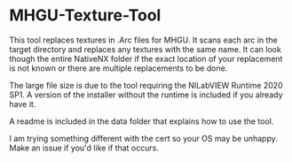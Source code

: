 # MHGU-Texture-Tool
This tool replaces textures in .Arc files for MHGU. It scans each arc in the target directory and replaces any textures with the same name. It can look though the entire NativeNX folder if the exact location of your replacement is not known or there are multiple replacements to be done.

The large file size is due to the tool requiring the NILabVIEW Runtime 2020 SP1. A version of the installer without the runtime is included if you already have it. 

A readme is included in the data folder that explains how to use the tool.

I am trying something different with the cert so your OS may be unhappy. Make an issue if you'd like if that occurs.
